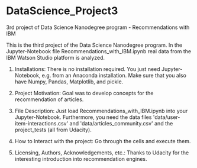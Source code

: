 # DataScience_Project3
3rd project of Data Science Nanodegree program - Recommendations with IBM

This is the third project of the Data Science Nanodegree program. In the Jupyter-Notebook file Recommendations_with_IBM.ipynb real data from the IBM Watson Studio platform is analyzed.

1. Installations: There is no installation required. You just need Jupyter-Notebook, e.g. from an Anaconda installation. Make sure that you also have Numpy, Pandas, Matplotlib, and pickle.

2. Project Motivation: Goal was to develop concepts for the recommendation of articles.

3. File Description: Just load Recommendations_with_IBM.ipynb into your Jupyter-Notebook. Furthermore, you need the data files 'data/user-item-interactions.csv' and 'data/articles_community.csv' and the project_tests (all from Udacity).

4. How to Interact with the project: Go through the cells and execute them.

5. Licensing, Authors, Acknowledgements, etc.: Thanks to Udacity for the interesting introduction into recommendation engines.
